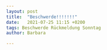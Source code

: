```yaml
---
layout: post
title:  "Beschwerde!!!!!!!"
date:   2021-07-25 11:15 +0200
tags: Beschwerde Rückmeldung Sonntag
author: Barbara

---
```

